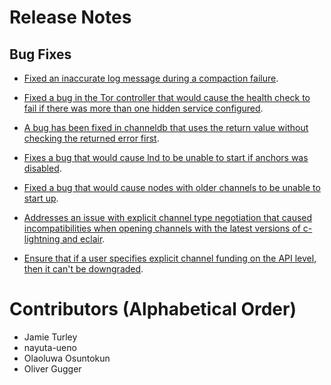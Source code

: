# Release Notes

## Bug Fixes

* [Fixed an inaccurate log message during a compaction
  failure](https://github.com/voltagecloud/lnd/pull/5961).

* [Fixed a bug in the Tor controller that would cause the health check to fail
  if there was more than one hidden service
  configured](https://github.com/voltagecloud/lnd/pull/6016).

* [A bug has been fixed in channeldb that uses the return value without checking
  the returned error first](https://github.com/voltagecloud/lnd/pull/6012).

* [Fixes a bug that would cause lnd to be unable to start if anchors was
  disabled](https://github.com/voltagecloud/lnd/pull/6007).

* [Fixed a bug that would cause nodes with older channels to be unable to start
  up](https://github.com/voltagecloud/lnd/pull/6003).

* [Addresses an issue with explicit channel type negotiation that caused
  incompatibilities when opening channels with the latest versions of
  c-lightning and eclair](https://github.com/voltagecloud/lnd/pull/6026).

* [Ensure that if a user specifies explicit channel funding on the API level,
  then it can't be
  downgraded](https://github.com/voltagecloud/lnd/pull/6027).

# Contributors (Alphabetical Order)

* Jamie Turley
* nayuta-ueno
* Olaoluwa Osuntokun
* Oliver Gugger
